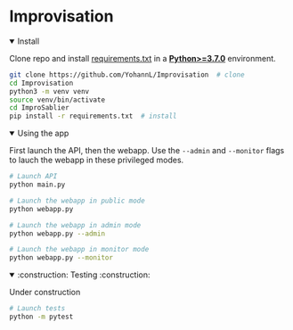 # Improvisation

<details open>
<summary>Install</summary>

Clone repo and install [requirements.txt](https://github.com/YohannL/Improvisation/blob/main/ImproSablier/requirements.txt) in a
[**Python>=3.7.0**](https://www.python.org/) environment.

```bash
git clone https://github.com/YohannL/Improvisation  # clone
cd Improvisation
python3 -m venv venv
source venv/bin/activate
cd ImproSablier
pip install -r requirements.txt  # install
```

</details>

<details open>
<summary>Using the app</summary>

First launch the API, then the webapp. Use the `--admin` and `--monitor` flags to lauch the webapp in these privileged modes.

```bash
# Launch API
python main.py

# Launch the webapp in public mode 
python webapp.py

# Launch the webapp in admin mode
python webapp.py --admin

# Launch the webapp in monitor mode
python webapp.py --monitor
```

</details>

<details open>
<summary>:construction: Testing :construction:</summary>

Under construction 

```bash
# Launch tests
python -m pytest
```

</details>